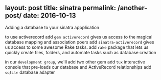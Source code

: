 layout: post
title: sinatra
permalink: /another-post/
date:   2016-10-13
---

Adding a database to your sinatra appplication

to use activerecord
  add `gem activerecord` gives us access to the magical database mapping and association poers
  add `sinatra-activerecord` gives us access to some awesome Rake tasks.
  add `rake` package that lets us quickly create files, folders, and automate tasks such as database creation

in our `development group`, we'll add two other gem
  add `tux` interactive console that pre-loads our database and ActiveRecord relationships
  add `sqlite` database adapter

